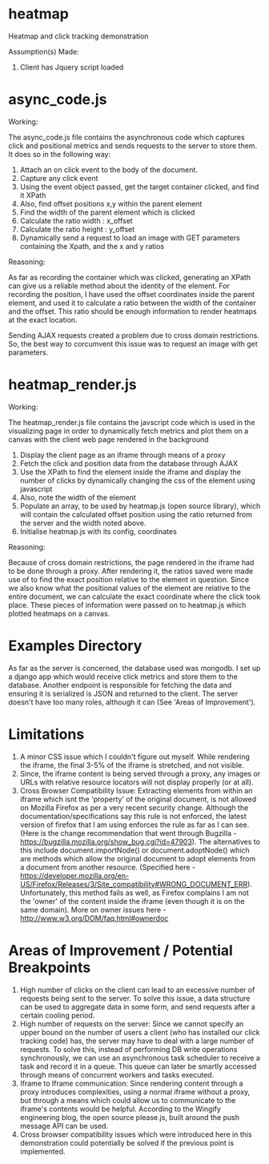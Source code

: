 heatmap
=======

Heatmap and click tracking demonstration


Assumption(s) Made:
1) Client has Jquery script loaded


async_code.js
=============

Working:

The async_code.js file contains the asynchronous code which captures click and positional metrics and sends requests to the server to store them. It does so in the following way:

1. Attach an on click event to the body of the document.
2. Capture any click event
3. Using the event object passed, get the target container clicked, and find it XPath
4. Also, find offset positions x,y within the parent element
5. Find the width of the parent element which is clicked
6. Calculate the ratio width : x_offset
7. Calculate the ratio height : y_offset
8. Dynamically send a request to load an image with GET parameters containing the Xpath, and the x and y ratios

Reasoning:

As far as recording the container which was clicked, generating an XPath can give us a reliable method about the identity of the element. For recording the position, I have used the offset coordinates inside the parent element, and used it to calculate a ratio between the width of the container and the offset. This ratio should be enough information to render heatmaps at the exact location.

Sending AJAX requests created a problem due to cross domain restrictions. So, the best way to corcumvent this issue was to request an image with get parameters.

heatmap_render.js
=================

Working:

The heatmap_render.js file contains the javscript code which is used in the visualizing page in order to dynamically fetch metrics and plot them on a canvas with the client web page rendered in the background

1. Display the client page as an iframe through means of a proxy
2. Fetch the click and position data from the database through AJAX
3. Use the XPath to find the element inside the iframe and display the number of clicks by dynamically changing the css of the element using javascript
4. Also, note the width of the element
5. Populate an array, to be used by heatmap.js (open source library), which will contain the calculated offset position using the ratio returned from the server and the width noted above.
6. Initialise heatmap.js with its config, coordinates

Reasoning:

Because of cross domain restrictions, the page rendered in the iframe had to be done through a proxy. After rendering it, the ratios saved were made use of to find the exact position relative to the element in question. Since we also know what the positional values of the element are relative to the entire document, we can calculate the exact coordinate where the click took place. These pieces of information were passed on to heatmap.js which plotted heatmaps on a canvas.

Examples Directory
==================

As far as the server is concerned, the database used was mongodb. I set up a django app which would receive click metrics and store them to the database. Another endpoint is responsible for fetching the data and ensuring it is serialized is JSON and returned to the client. The server doesn't have too many roles, although it can (See 'Areas of Improvement').

Limitations
===========

1. A minor CSS issue which I couldn't figure out myself. While rendering the iframe, the final 3-5% of the iframe is stretched, and not visible.
2. Since, the iframe content is being served through a proxy, any images or URLs with relative resource locators will not display properly (or at all).
3. Cross Browser Compatibility Issue: Extracting elements from within an iframe which isnt the 'property' of the original document, is not allowed on Mozilla Firefox as per a very recent security change. Although the documentation/specifications say this rule is not enforced, the latest version of firefox that I am using enforces the rule as far as I can see. (Here is the change recommendation that went through Bugzilla - https://bugzilla.mozilla.org/show_bug.cgi?id=47903). The alternatives to this include document.importNode() or document.adoptNode() which are methods which allow the original document to adopt elements from a document from another resource. (Specified here - https://developer.mozilla.org/en-US/Firefox/Releases/3/Site_compatibility#WRONG_DOCUMENT_ERR). Unfortunately, this method fails as well, as Firefox complains I am not the 'owner' of the content inside the iframe (even though it is on the same domain). More on owner issues here - http://www.w3.org/DOM/faq.html#ownerdoc


Areas of Improvement / Potential Breakpoints
============================================

1. High number of clicks on the client can lead to an excessive number of requests being sent to the server. To solve this issue, a data structure can be used to aggregate data in some form, and send requests after a certain cooling period.
2. High number of requests on the server: Since we cannot specify an upper bound on the number of users a client (who has installed our click tracking code) has, the server may have to deal with a large number of requests. To solve this, instead of performing DB write operations synchronously, we can use an asynchronous task scheduler to receive a task and record it in a queue. This queue can later be smartly accessed through means of concurrent workers and tasks executed.
3. Iframe to Iframe communication: Since rendering content through a proxy introduces complexities, using a normal iframe without a proxy, but through a means which could allow us to communicate to the iframe's contents would be helpful. According to the Wingify engineering blog, the open source please.js, built around the push message API can be used.
4. Cross browser compatibility issues which were introduced here in this demonstration could potentially be solved if the previous point is implemented.